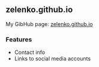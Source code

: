 ## zelenko.github.io
My GibHub page: [zelenko.github.io](https://zelenko.github.io/)


### Features

* Contact info
* Links to social media accounts
